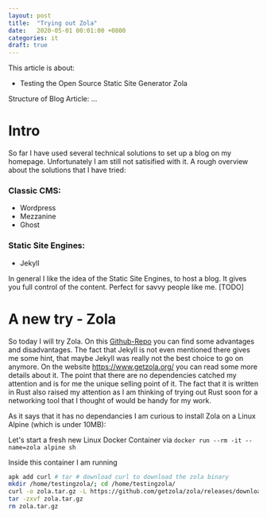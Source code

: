 ```yaml
---
layout: post
title:  "Trying out Zola"
date:   2020-05-01 00:01:00 +0800
categories: it
draft: true
---
```


This article is about:
* Testing the Open Source Static Site Generator Zola

Structure of Blog Article:
...

# Intro

So far I have used several technical solutions to set up a blog on my homepage. Unfortunately I am still not satisified with it. A rough overview about the solutions that I have tried:

### Classic CMS:
* Wordpress
* Mezzanine
* Ghost

### Static Site Engines:
* Jekyll

In general I like the idea of the Static Site Engines, to host a blog. It gives you full control of the content. Perfect for savvy people like me. [TODO]

# A new try - Zola

So today I will try Zola. On this [Github-Repo](https://github.com/getzola/zola) you can find some advantages and disadvantages. The fact that Jekyll is not even mentioned there gives me some hint, that maybe Jekyll was really not the best choice to go on anymore. On the website https://www.getzola.org/ you can read some more details about it. The point that there are no dependencies catched my attention and is for me the unique selling point of it. The fact that it is written in Rust also raised my attention as I am thinking of trying out Rust soon for a networking tool that I thought of would be handy for my work. 

As it says that it has no dependancies I am curious to install Zola on a Linux Alpine (which is under 10MB):

Let's start a fresh new Linux Docker Container via `docker run --rm -it --name=zola alpine sh`

Inside this container I am running 

```bash
apk add curl # tar # download curl to download the zola binary
mkdir /home/testingzola/; cd /home/testingzola/
curl -o zola.tar.gz -L https://github.com/getzola/zola/releases/download/v0.10.1/zola-v0.10.1-x86_64-unknown-linux-gnu.tar.gz
tar -zxvf zola.tar.gz
rm zola.tar.gz
```


